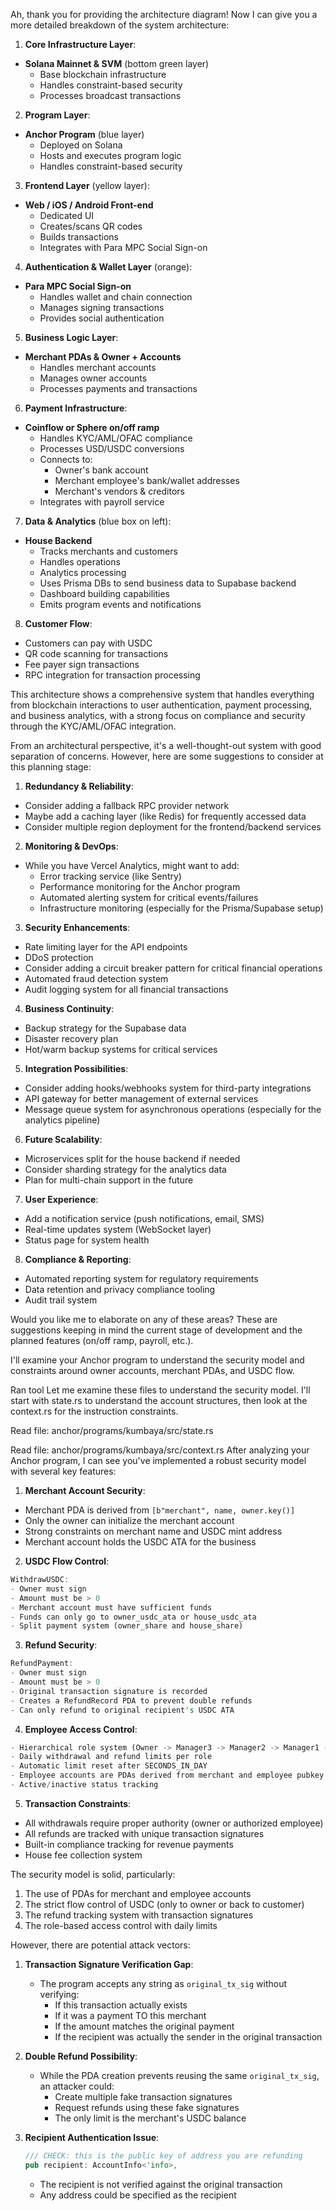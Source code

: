 Ah, thank you for providing the architecture diagram! Now I can give you a more detailed breakdown of the system architecture:

1. **Core Infrastructure Layer**:
- **Solana Mainnet & SVM** (bottom green layer)
  - Base blockchain infrastructure
  - Handles constraint-based security
  - Processes broadcast transactions

2. **Program Layer**:
- **Anchor Program** (blue layer)
  - Deployed on Solana
  - Hosts and executes program logic
  - Handles constraint-based security

3. **Frontend Layer** (yellow layer):
- **Web / iOS / Android Front-end**
  - Dedicated UI
  - Creates/scans QR codes
  - Builds transactions
  - Integrates with Para MPC Social Sign-on

4. **Authentication & Wallet Layer** (orange):
- **Para MPC Social Sign-on**
  - Handles wallet and chain connection
  - Manages signing transactions
  - Provides social authentication

5. **Business Logic Layer**:
- **Merchant PDAs & Owner + Accounts**
  - Handles merchant accounts
  - Manages owner accounts
  - Processes payments and transactions

6. **Payment Infrastructure**:
- **Coinflow or Sphere on/off ramp**
  - Handles KYC/AML/OFAC compliance
  - Processes USD/USDC conversions
  - Connects to:
    - Owner's bank account
    - Merchant employee's bank/wallet addresses
    - Merchant's vendors & creditors
  - Integrates with payroll service

7. **Data & Analytics** (blue box on left):
- **House Backend**
  - Tracks merchants and customers
  - Handles operations
  - Analytics processing
  - Uses Prisma DBs to send business data to Supabase backend
  - Dashboard building capabilities
  - Emits program events and notifications

8. **Customer Flow**:
- Customers can pay with USDC
- QR code scanning for transactions
- Fee payer sign transactions
- RPC integration for transaction processing

This architecture shows a comprehensive system that handles everything from blockchain interactions to user authentication, payment processing, and business analytics, with a strong focus on compliance and security through the KYC/AML/OFAC integration.



From an architectural perspective, it's a well-thought-out system with good separation of concerns. However, here are some suggestions to consider at this planning stage:

1. **Redundancy & Reliability**:
- Consider adding a fallback RPC provider network
- Maybe add a caching layer (like Redis) for frequently accessed data
- Consider multiple region deployment for the frontend/backend services

2. **Monitoring & DevOps**:
- While you have Vercel Analytics, might want to add:
  - Error tracking service (like Sentry)
  - Performance monitoring for the Anchor program
  - Automated alerting system for critical events/failures
  - Infrastructure monitoring (especially for the Prisma/Supabase setup)

3. **Security Enhancements**:
- Rate limiting layer for the API endpoints
- DDoS protection
- Consider adding a circuit breaker pattern for critical financial operations
- Automated fraud detection system
- Audit logging system for all financial transactions

4. **Business Continuity**:
- Backup strategy for the Supabase data
- Disaster recovery plan
- Hot/warm backup systems for critical services

5. **Integration Possibilities**:
- Consider adding hooks/webhooks system for third-party integrations
- API gateway for better management of external services
- Message queue system for asynchronous operations (especially for the analytics pipeline)

6. **Future Scalability**:
- Microservices split for the house backend if needed
- Consider sharding strategy for the analytics data
- Plan for multi-chain support in the future

7. **User Experience**:
- Add a notification service (push notifications, email, SMS)
- Real-time updates system (WebSocket layer)
- Status page for system health

8. **Compliance & Reporting**:
- Automated reporting system for regulatory requirements
- Data retention and privacy compliance tooling
- Audit trail system

Would you like me to elaborate on any of these areas? These are suggestions keeping in mind the current stage of development and the planned features (on/off ramp, payroll, etc.).



I'll examine your Anchor program to understand the security model and constraints around owner accounts, merchant PDAs, and USDC flow.

Ran tool
Let me examine these files to understand the security model. I'll start with state.rs to understand the account structures, then look at the context.rs for the instruction constraints.

Read file: anchor/programs/kumbaya/src/state.rs

Read file: anchor/programs/kumbaya/src/context.rs
After analyzing your Anchor program, I can see you've implemented a robust security model with several key features:

1. **Merchant Account Security**:
- Merchant PDA is derived from `[b"merchant", name, owner.key()]`
- Only the owner can initialize the merchant account
- Strong constraints on merchant name and USDC mint address
- Merchant account holds the USDC ATA for the business

2. **USDC Flow Control**:
```rust
WithdrawUSDC:
- Owner must sign
- Amount must be > 0
- Merchant account must have sufficient funds
- Funds can only go to owner_usdc_ata or house_usdc_ata
- Split payment system (owner_share and house_share)
```

3. **Refund Security**:
```rust
RefundPayment:
- Owner must sign
- Amount must be > 0
- Original transaction signature is recorded
- Creates a RefundRecord PDA to prevent double refunds
- Can only refund to original recipient's USDC ATA
```

4. **Employee Access Control**:
```rust
- Hierarchical role system (Owner -> Manager3 -> Manager2 -> Manager1 -> Employee3-1)
- Daily withdrawal and refund limits per role
- Automatic limit reset after SECONDS_IN_DAY
- Employee accounts are PDAs derived from merchant and employee pubkey
- Active/inactive status tracking
```

5. **Transaction Constraints**:
- All withdrawals require proper authority (owner or authorized employee)
- All refunds are tracked with unique transaction signatures
- Built-in compliance tracking for revenue payments
- House fee collection system

The security model is solid, particularly:
1. The use of PDAs for merchant and employee accounts
2. The strict flow control of USDC (only to owner or back to customer)
3. The refund tracking system with transaction signatures
4. The role-based access control with daily limits


However, there are potential attack vectors:

1. **Transaction Signature Verification Gap**:
   - The program accepts any string as `original_tx_sig` without verifying:
     - If this transaction actually exists
     - If it was a payment TO this merchant
     - If the amount matches the original payment
     - If the recipient was actually the sender in the original transaction

2. **Double Refund Possibility**:
   - While the PDA creation prevents reusing the same `original_tx_sig`, an attacker could:
     - Create multiple fake transaction signatures
     - Request refunds using these fake signatures
     - The only limit is the merchant's USDC balance

3. **Recipient Authentication Issue**:
   ```rust
   /// CHECK: this is the public key of address you are refunding
   pub recipient: AccountInfo<'info>,
   ```
   - The recipient is not verified against the original transaction
   - Any address could be specified as the recipient

